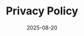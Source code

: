 ---
title: "Privacy Policy"
slug: "privacy-policy"
url: "/privacy/"
type: "page"
layout: "privacy-policy"
date: 2025-08-20
lastmod: 2025-08-20
description: "Privacy Policy for AI Prompt Library"
robots: "index,follow"
---
